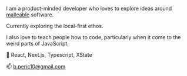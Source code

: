 I am a product-minded developer who loves to explore ideas around [malleable](https://www.inkandswitch.com/embark/) software.

Currently exploring the local-first ethos.

I also love to teach people how to code, particularly when it come to the weird parts of JavaScript.

🔭 React, Next.js, Typescript, XState 

📫 b.peric10@gmail.com

<!--
**barbaraperic/barbaraperic** is a ✨ _special_ ✨ repository because its `README.md` (this file) appears on your GitHub profile.

Here are some ideas to get you started:

- 🔭 I’m currently working on ...
- 🌱 I’m currently learning ...
- 👯 I’m looking to collaborate on ...
- 🤔 I’m looking for help with ...
- 💬 Ask me about ...
- 📫 How to reach me: ...
- 😄 Pronouns: ...
- : ...
-->
